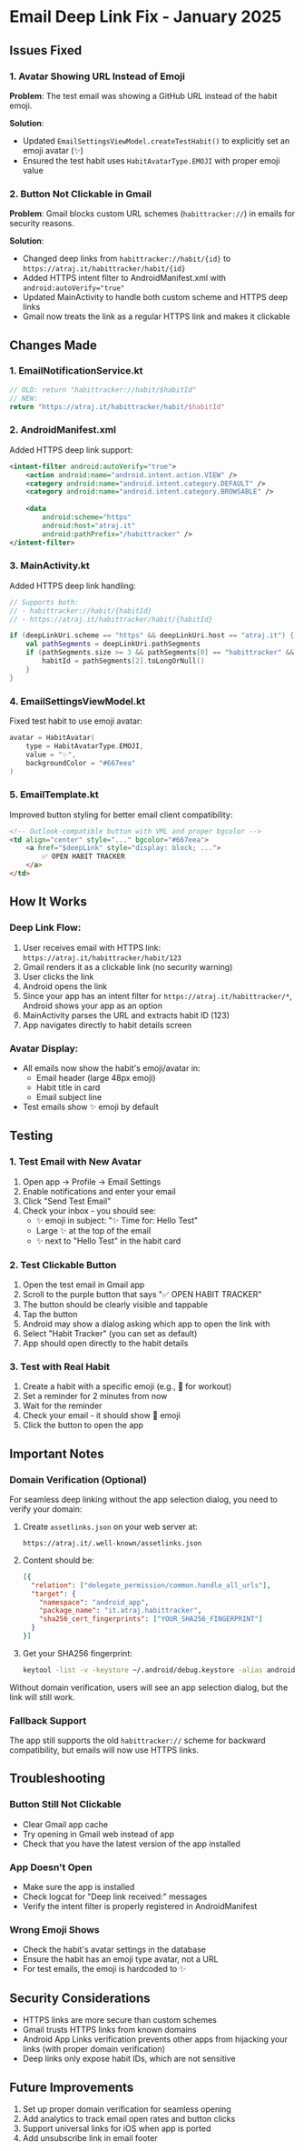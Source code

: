 # Email Deep Link Fix - January 2025

## Issues Fixed

### 1. **Avatar Showing URL Instead of Emoji**
**Problem**: The test email was showing a GitHub URL instead of the habit emoji.

**Solution**: 
- Updated `EmailSettingsViewModel.createTestHabit()` to explicitly set an emoji avatar (✨)
- Ensured the test habit uses `HabitAvatarType.EMOJI` with proper emoji value

### 2. **Button Not Clickable in Gmail**
**Problem**: Gmail blocks custom URL schemes (`habittracker://`) in emails for security reasons.

**Solution**:
- Changed deep links from `habittracker://habit/{id}` to `https://atraj.it/habittracker/habit/{id}`
- Added HTTPS intent filter to AndroidManifest.xml with `android:autoVerify="true"`
- Updated MainActivity to handle both custom scheme and HTTPS deep links
- Gmail now treats the link as a regular HTTPS link and makes it clickable

## Changes Made

### 1. EmailNotificationService.kt
```kotlin
// OLD: return "habittracker://habit/$habitId"
// NEW:
return "https://atraj.it/habittracker/habit/$habitId"
```

### 2. AndroidManifest.xml
Added HTTPS deep link support:
```xml
<intent-filter android:autoVerify="true">
    <action android:name="android.intent.action.VIEW" />
    <category android:name="android.intent.category.DEFAULT" />
    <category android:name="android.intent.category.BROWSABLE" />
    
    <data
        android:scheme="https"
        android:host="atraj.it"
        android:pathPrefix="/habittracker" />
</intent-filter>
```

### 3. MainActivity.kt
Added HTTPS deep link handling:
```kotlin
// Supports both:
// - habittracker://habit/{habitId}
// - https://atraj.it/habittracker/habit/{habitId}

if (deepLinkUri.scheme == "https" && deepLinkUri.host == "atraj.it") {
    val pathSegments = deepLinkUri.pathSegments
    if (pathSegments.size >= 3 && pathSegments[0] == "habittracker" && pathSegments[1] == "habit") {
        habitId = pathSegments[2].toLongOrNull()
    }
}
```

### 4. EmailSettingsViewModel.kt
Fixed test habit to use emoji avatar:
```kotlin
avatar = HabitAvatar(
    type = HabitAvatarType.EMOJI,
    value = "✨",
    backgroundColor = "#667eea"
)
```

### 5. EmailTemplate.kt
Improved button styling for better email client compatibility:
```html
<!-- Outlook-compatible button with VML and proper bgcolor -->
<td align="center" style="..." bgcolor="#667eea">
    <a href="$deepLink" style="display: block; ...">
        ✅ OPEN HABIT TRACKER
    </a>
</td>
```

## How It Works

### Deep Link Flow:
1. User receives email with HTTPS link: `https://atraj.it/habittracker/habit/123`
2. Gmail renders it as a clickable link (no security warning)
3. User clicks the link
4. Android opens the link
5. Since your app has an intent filter for `https://atraj.it/habittracker/*`, Android shows your app as an option
6. MainActivity parses the URL and extracts habit ID (123)
7. App navigates directly to habit details screen

### Avatar Display:
- All emails now show the habit's emoji/avatar in:
  - Email header (large 48px emoji)
  - Habit title in card
  - Email subject line
- Test emails show ✨ emoji by default

## Testing

### 1. Test Email with New Avatar
1. Open app → Profile → Email Settings
2. Enable notifications and enter your email
3. Click "Send Test Email"
4. Check your inbox - you should see:
   - ✨ emoji in subject: "✨ Time for: Hello Test"
   - Large ✨ at the top of the email
   - ✨ next to "Hello Test" in the habit card

### 2. Test Clickable Button
1. Open the test email in Gmail app
2. Scroll to the purple button that says "✅ OPEN HABIT TRACKER"
3. The button should be clearly visible and tappable
4. Tap the button
5. Android may show a dialog asking which app to open the link with
6. Select "Habit Tracker" (you can set as default)
7. App should open directly to the habit details

### 3. Test with Real Habit
1. Create a habit with a specific emoji (e.g., 💪 for workout)
2. Set a reminder for 2 minutes from now
3. Wait for the reminder
4. Check your email - it should show 💪 emoji
5. Click the button to open the app

## Important Notes

### Domain Verification (Optional)
For seamless deep linking without the app selection dialog, you need to verify your domain:

1. Create `assetlinks.json` on your web server at:
   ```
   https://atraj.it/.well-known/assetlinks.json
   ```

2. Content should be:
   ```json
   [{
     "relation": ["delegate_permission/common.handle_all_urls"],
     "target": {
       "namespace": "android_app",
       "package_name": "it.atraj.habittracker",
       "sha256_cert_fingerprints": ["YOUR_SHA256_FINGERPRINT"]
     }
   }]
   ```

3. Get your SHA256 fingerprint:
   ```bash
   keytool -list -v -keystore ~/.android/debug.keystore -alias androiddebugkey -storepass android -keypass android
   ```

Without domain verification, users will see an app selection dialog, but the link will still work.

### Fallback Support
The app still supports the old `habittracker://` scheme for backward compatibility, but emails will now use HTTPS links.

## Troubleshooting

### Button Still Not Clickable
- Clear Gmail app cache
- Try opening in Gmail web instead of app
- Check that you have the latest version of the app installed

### App Doesn't Open
- Make sure the app is installed
- Check logcat for "Deep link received:" messages
- Verify the intent filter is properly registered in AndroidManifest

### Wrong Emoji Shows
- Check the habit's avatar settings in the database
- Ensure the habit has an emoji type avatar, not a URL
- For test emails, the emoji is hardcoded to ✨

## Security Considerations

- HTTPS links are more secure than custom schemes
- Gmail trusts HTTPS links from known domains
- Android App Links verification prevents other apps from hijacking your links (with proper domain verification)
- Deep links only expose habit IDs, which are not sensitive

## Future Improvements

1. Set up proper domain verification for seamless opening
2. Add analytics to track email open rates and button clicks
3. Support universal links for iOS when app is ported
4. Add unsubscribe link in email footer

